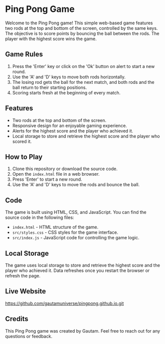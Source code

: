 # Ping Pong Game

Welcome to the Ping Pong game! This simple web-based game features two rods at the top and bottom of the screen, controlled by the same keys. The objective is to score points by bouncing the ball between the rods. The player with the highest score wins the game.

## Game Rules

1. Press the 'Enter' key or click on the 'Ok' button on alert to start a new round.
2. Use the 'A' and 'D' keys to move both rods horizontally.
3. The losing rod gets the ball for the next match, and both rods and the ball return to their starting positions.
4. Scoring starts fresh at the beginning of every match.

## Features

- Two rods at the top and bottom of the screen.
- Responsive design for an enjoyable gaming experience.
- Alerts for the highest score and the player who achieved it.
- Local storage to store and retrieve the highest score and the player who scored it.

## How to Play

1. Clone this repository or download the source code.
2. Open the `index.html` file in a web browser.
3. Press 'Enter' to start a new round.
4. Use the 'A' and 'D' keys to move the rods and bounce the ball.

## Code

The game is built using HTML, CSS, and JavaScript. You can find the source code in the following files:

- `index.html` - HTML structure of the game.
- `src/styles.css` - CSS styles for the game interface.
- `src/index.js` - JavaScript code for controlling the game logic.

## Local Storage

The game uses local storage to store and retrieve the highest score and the player who achieved it. Data refreshes once you restart the browser or refresh the page.

## Live Website

https://github.com/gautamuniverse/pingpong.github.io.git

## Credits

This Ping Pong game was created by Gautam. Feel free to reach out for any questions or feedback.
